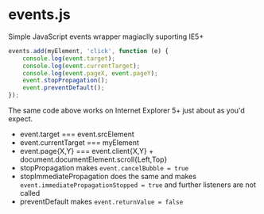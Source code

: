 events.js
=========

Simple JavaScript events wrapper magiaclly suporting IE5+

```javascript
events.add(myElement, 'click', function (e) { 
    console.log(event.target);
    console.log(event.currentTarget);
    console.log(event.pageX, event.pageY);
    event.stopPropagation();
    event.preventDefault();
});
```
The same code above works on Internet Explorer 5+ just about as you'd expect.
 - event.target === event.srcElement
 - event.currentTarget === myElement
 - event.page{X,Y} === event.client{X,Y} + document.documentElement.scroll{Left,Top}
 - stopPropagation makes `event.cancelBubble = true`
 - stopImmediatePropagation does the same and makes `event.immediatePropagationStopped = true` and further listeners are not called
 - preventDefault makes `event.returnValue = false`
